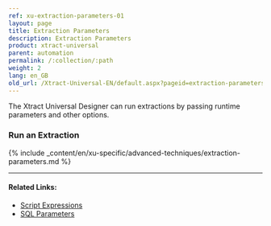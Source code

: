 ```yaml
---
ref: xu-extraction-parameters-01
layout: page
title: Extraction Parameters
description: Extraction Parameters
product: xtract-universal
parent: automation
permalink: /:collection/:path
weight: 2
lang: en_GB
old_url: /Xtract-Universal-EN/default.aspx?pageid=extraction-parameters
---
```


The Xtract Universal Designer can run extractions by passing runtime parameters and other options.

### Run an Extraction

{% include _content/en/xu-specific/advanced-techniques/extraction-parameters.md %}


****
#### Related Links:
- [Script Expressions](../advanced-techniques/script-expressions)
- [SQL Parameters](./xu-parameter-sql)